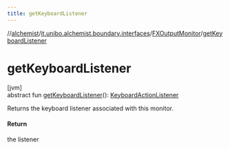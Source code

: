 ```yaml
---
title: getKeyboardListener
---
```

//[alchemist](../../../index.html)/[it.unibo.alchemist.boundary.interfaces](../index.html)/[FXOutputMonitor](index.html)/[getKeyboardListener](get-keyboard-listener.html)



# getKeyboardListener



[jvm]\
abstract fun [getKeyboardListener](get-keyboard-listener.html)(): [KeyboardActionListener](../../it.unibo.alchemist.boundary.jfx.events.keyboard/-keyboard-action-listener/index.html)



Returns the keyboard listener associated with this monitor.



#### Return



the listener





